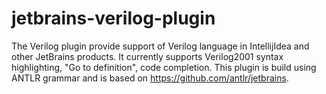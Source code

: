 # jetbrains-verilog-plugin

The Verilog plugin provide support of Verilog language in IntellijIdea and other JetBrains products.
It currently supports Verilog2001 syntax highlighting, "Go to definition", code completion.
This plugin is build using ANTLR grammar and is based on https://github.com/antlr/jetbrains.
